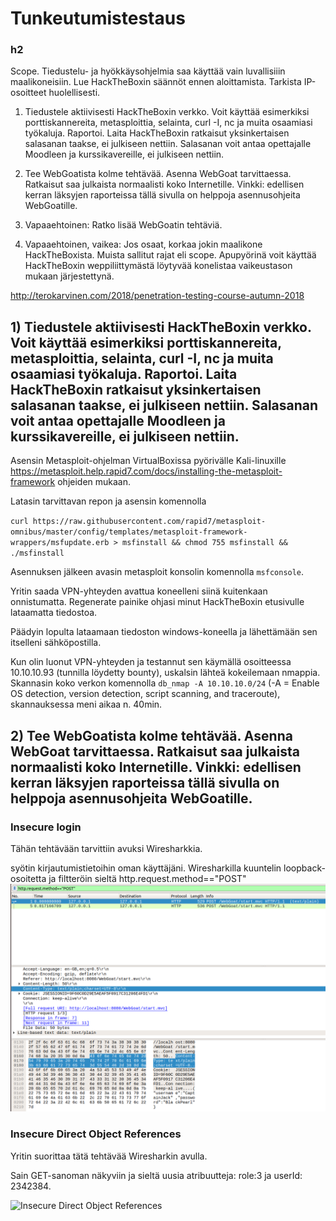 # Tunkeutumistestaus

### h2
Scope. Tiedustelu- ja hyökkäysohjelmia saa käyttää vain luvallisiiin maalikoneisiin. Lue HackTheBoxin säännöt ennen aloittamista. Tarkista IP-osoitteet huolellisesti.

1) Tiedustele aktiivisesti HackTheBoxin verkko. Voit käyttää esimerkiksi porttiskannereita, metasploittia, selainta, curl -I, nc ja muita osaamiasi työkaluja. Raportoi. Laita HackTheBoxin ratkaisut yksinkertaisen salasanan taakse, ei julkiseen nettiin. Salasanan voit antaa opettajalle Moodleen ja kurssikavereille, ei julkiseen nettiin.

2) Tee WebGoatista kolme tehtävää. Asenna WebGoat tarvittaessa. Ratkaisut saa julkaista normaalisti koko Internetille. Vinkki: edellisen kerran läksyjen raporteissa tällä sivulla on helppoja asennusohjeita WebGoatille.

3) Vapaaehtoinen: Ratko lisää WebGoatin tehtäviä.

4) Vapaaehtoinen, vaikea: Jos osaat, korkaa jokin maalikone HackTheBoxista. Muista sallitut rajat eli scope. Apupyörinä voit käyttää HackTheBoxin weppiliittymästä löytyvää konelistaa vaikeustason mukaan järjestettynä.

http://terokarvinen.com/2018/penetration-testing-course-autumn-2018

## 1) Tiedustele aktiivisesti HackTheBoxin verkko. Voit käyttää esimerkiksi porttiskannereita, metasploittia, selainta, curl -I, nc ja muita osaamiasi työkaluja. Raportoi. Laita HackTheBoxin ratkaisut yksinkertaisen salasanan taakse, ei julkiseen nettiin. Salasanan voit antaa opettajalle Moodleen ja kurssikavereille, ei julkiseen nettiin.

Asensin Metasploit-ohjelman VirtualBoxissa pyörivälle Kali-linuxille https://metasploit.help.rapid7.com/docs/installing-the-metasploit-framework ohjeiden mukaan.

Latasin tarvittavan repon ja asensin komennolla

``curl https://raw.githubusercontent.com/rapid7/metasploit-omnibus/master/config/templates/metasploit-framework-wrappers/msfupdate.erb > msfinstall && chmod 755 msfinstall && ./msfinstall
``

Asennuksen jälkeen avasin metasploit konsolin komennolla ``msfconsole``.

Yritin saada VPN-yhteyden avattua koneelleni siinä kuitenkaan onnistumatta. Regenerate painike ohjasi minut HackTheBoxin etusivulle lataamatta tiedostoa.

Päädyin lopulta lataamaan tiedoston windows-koneella ja lähettämään sen itselleni sähköpostilla.

Kun olin luonut VPN-yhteyden ja testannut sen käymällä osoitteessa 10.10.10.93 (tunnilla löydetty bounty), uskalsin lähteä kokeilemaan nmappia. Skannasin koko verkon komennolla ``db_nmap -A 10.10.10.0/24`` (-A = Enable OS detection, version detection, script scanning, and traceroute), skannauksessa meni aikaa n. 40min.





## 2) Tee WebGoatista kolme tehtävää. Asenna WebGoat tarvittaessa. Ratkaisut saa julkaista normaalisti koko Internetille. Vinkki: edellisen kerran läksyjen raporteissa tällä sivulla on helppoja asennusohjeita WebGoatille.



### Insecure login

Tähän tehtävään tarvittiin avuksi Wiresharkkia.

syötin kirjautumistietoihin oman käyttäjäni. Wiresharkilla kuuntelin loopback-osoitetta ja filtteröin sieltä http.request.method=="POST"
![Insecure_login-Wireshark](https://raw.githubusercontent.com/einokupias/Tunkeutumistestaus/master/Insecure%20login%20-%20Wireshark.png)

### Insecure Direct Object References

Yritin suorittaa tätä tehtävää Wiresharkin avulla.

Sain GET-sanoman näkyviin ja sieltä uusia atribuutteja: role:3 ja userId: 2342384.

![Insecure Direct Object References]()
